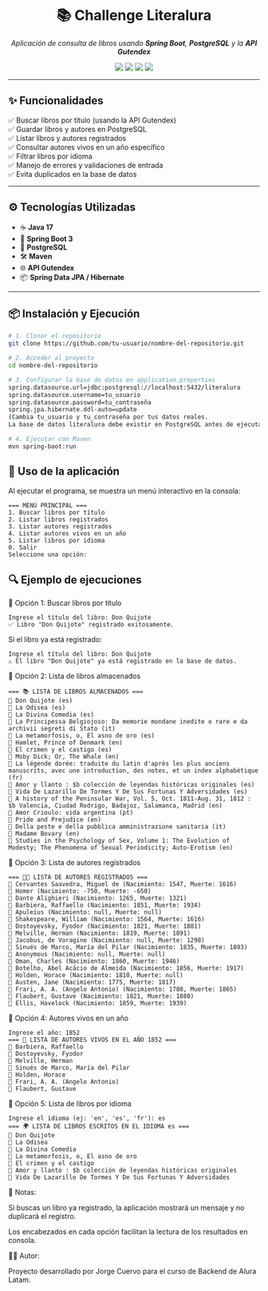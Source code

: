 <h1 align="center">📚 Challenge Literalura</h1>

<p align="center">
  <em>Aplicación de consulta de libros usando <b>Spring Boot</b>, <b>PostgreSQL</b> y la <b>API Gutendex</b></em>
</p>

<p align="center">
  <img src="https://img.shields.io/badge/Java-17-orange?style=for-the-badge&logo=java" />
  <img src="https://img.shields.io/badge/Spring_Boot-3-green?style=for-the-badge&logo=springboot" />
  <img src="https://img.shields.io/badge/PostgreSQL-15-blue?style=for-the-badge&logo=postgresql" />
  <img src="https://img.shields.io/badge/Maven-Build-red?style=for-the-badge&logo=apachemaven" />
</p>

---

## ✨ Funcionalidades

✅ Buscar libros por título (usando la API Gutendex)  
✅ Guardar libros y autores en PostgreSQL  
✅ Listar libros y autores registrados  
✅ Consultar autores vivos en un año específico  
✅ Filtrar libros por idioma  
✅ Manejo de errores y validaciones de entrada  
✅ Evita duplicados en la base de datos  

---

## ⚙️ Tecnologías Utilizadas

- ☕ **Java 17**
- 🍃 **Spring Boot 3**
- 🐘 **PostgreSQL**
- 🛠️ **Maven**
- 🌐 **API Gutendex**
- 📦 **Spring Data JPA / Hibernate**

---

## 📦 Instalación y Ejecución

```bash
# 1. Clonar el repositorio
git clone https://github.com/tu-usuario/nombre-del-repositorio.git

# 2. Acceder al proyecto
cd nombre-del-repositorio

# 3. Configurar la base de datos en application.properties
spring.datasource.url=jdbc:postgresql://localhost:5432/literalura
spring.datasource.username=tu_usuario
spring.datasource.password=tu_contraseña
spring.jpa.hibernate.ddl-auto=update
(Cambia tu_usuario y tu_contraseña por tus datos reales.
La base de datos literalura debe existir en PostgreSQL antes de ejecutar el programa.)

# 4. Ejecutar con Maven
mvn spring-boot:run
```

## 📖 Uso de la aplicación

Al ejecutar el programa, se muestra un menú interactivo en la consola:

```plaintext
=== MENÚ PRINCIPAL ===
1. Buscar libros por título
2. Listar libros registrados
3. Listar autores registrados
4. Listar autores vivos en un año
5. Listar libros por idioma
0. Salir
Seleccione una opción:
```

## 🔍 Ejemplo de ejecuciones
📌 Opción 1: Buscar libros por título
```
Ingrese el título del libro: Don Quijote
✅ Libro "Don Quijote" registrado exitosamente.
```
Si el libro ya está registrado:
```
Ingrese el título del libro: Don Quijote
⚠️ El libro "Don Quijote" ya está registrado en la base de datos.
```
📌 Opción 2: Lista de libros almacenados
```
=== 📚 LISTA DE LIBROS ALMACENADOS === 
📘 Don Quijote (es)
📘 La Odisea (es)
📘 La Divina Comedia (es)
📘 La Principessa Belgiojoso: Da memorie mondane inedite o rare e da archivii segreti di Stato (it)
📘 La metamorfosis, o, El asno de oro (es)
📘 Hamlet, Prince of Denmark (en)
📘 El crimen y el castigo (es)
📘 Moby Dick; Or, The Whale (en)
📘 La légende dorée: traduite du latin d'après les plus anciens manuscrits, avec une introduction, des notes, et un index alphabétique (fr)
📘 Amor y llanto : $b colección de leyendas históricas originales (es)
📘 Vida De Lazarillo De Tormes Y De Sus Fortunas Y Adversidades (es)
📘 A history of the Peninsular War, Vol. 5, Oct. 1811-Aug. 31, 1812 : $b Valencia, Ciudad Rodrigo, Badajoz, Salamanca, Madrid (en)
📘 Amor Crioulo: vida argentina (pt)
📘 Pride and Prejudice (en)
📘 Della peste e della pubblica amministrazione sanitaria (it)
📘 Madame Bovary (en)
📘 Studies in the Psychology of Sex, Volume 1: The Evolution of Modesty; The Phenomena of Sexual Periodicity; Auto-Erotism (en)
```
📌 Opción 3: Lista de autores registrados
```
=== 👩‍💼 LISTA DE AUTORES REGISTRADOS === 
👤 Cervantes Saavedra, Miguel de (Nacimiento: 1547, Muerte: 1616)
👤 Homer (Nacimiento: -750, Muerte: -650)
👤 Dante Alighieri (Nacimiento: 1265, Muerte: 1321)
👤 Barbiera, Raffaello (Nacimiento: 1851, Muerte: 1934)
👤 Apuleius (Nacimiento: null, Muerte: null)
👤 Shakespeare, William (Nacimiento: 1564, Muerte: 1616)
👤 Dostoyevsky, Fyodor (Nacimiento: 1821, Muerte: 1881)
👤 Melville, Herman (Nacimiento: 1819, Muerte: 1891)
👤 Jacobus, de Voragine (Nacimiento: null, Muerte: 1298)
👤 Sinués de Marco, María del Pilar (Nacimiento: 1835, Muerte: 1893)
👤 Anonymous (Nacimiento: null, Muerte: null)
👤 Oman, Charles (Nacimiento: 1860, Muerte: 1946)
👤 Botelho, Abel Acácio de Almeida (Nacimiento: 1856, Muerte: 1917)
👤 Holden, Horace (Nacimiento: 1810, Muerte: null)
👤 Austen, Jane (Nacimiento: 1775, Muerte: 1817)
👤 Frari, A. A. (Angelo Antonio) (Nacimiento: 1780, Muerte: 1865)
👤 Flaubert, Gustave (Nacimiento: 1821, Muerte: 1880)
👤 Ellis, Havelock (Nacimiento: 1859, Muerte: 1939)
```
📌 Opción 4: Autores vivos en un año
```
Ingrese el año: 1852
=== 📅 LISTA DE AUTORES VIVOS EN EL AÑO 1852 === 
👤 Barbiera, Raffaello
👤 Dostoyevsky, Fyodor
👤 Melville, Herman
👤 Sinués de Marco, María del Pilar
👤 Holden, Horace
👤 Frari, A. A. (Angelo Antonio)
👤 Flaubert, Gustave
```
📌 Opción 5: Lista de libros por idioma
```
Ingrese el idioma (ej: 'en', 'es', 'fr'): es
=== 🌍 LISTA DE LIBROS ESCRITOS EN EL IDIOMA es === 
📘 Don Quijote
📘 La Odisea
📘 La Divina Comedia
📘 La metamorfosis, o, El asno de oro
📘 El crimen y el castigo
📘 Amor y llanto : $b colección de leyendas históricas originales
📘 Vida De Lazarillo De Tormes Y De Sus Fortunas Y Adversidades
```

📝 Notas:


<p>Si buscas un libro ya registrado, la aplicación mostrará un mensaje y no duplicará el registro.</p>

<p>Los encabezados en cada opción facilitan la lectura de los resultados en consola.</p>


👨‍💻 Autor:
<p>Proyecto desarrollado por Jorge Cuervo para el curso de Backend de Alura Latam.</p>









